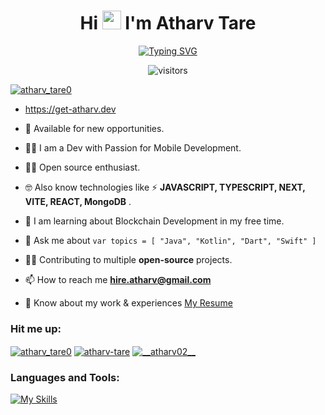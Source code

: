 <h1 align="center">Hi <img src="https://gist.githubusercontent.com/arunprakashpj/48aa20057048b46c6f9ba9d114a8b76f/raw/69a9d496f651091a509ea8d9913c4aef5c419afb/Hi.gif" width="30px"> I'm Atharv Tare</h1>

<div align="center">
  
  [![Typing SVG](https://readme-typing-svg.demolab.com?font=Fira+Code&weight=600&duration=1500&pause=1000&width=435&center=true&lines=Mobile+Developer;Software+Engineer;Frontend+Expert)](https://git.io/typing-svg)

  ![visitors](https://visitor-badge.laobi.icu/badge?page_id=atharv028.atharv028)
  
</div>



<p align="left"> <a href="https://twitter.com/atharv_tare0" target="blank"><img src="https://img.shields.io/twitter/follow/atharv_tare0?logo=twitter&style=for-the-badge" alt="atharv_tare0" /></a> </p>

- https://get-atharv.dev 

- 👔 Available for new opportunities.

- 👨‍💻 I am a Dev with Passion for Mobile Development.

- 🫶🏻 Open source enthusiast. 

- 🤓 Also know technologies like ⚡ **JAVASCRIPT, TYPESCRIPT, NEXT, VITE, REACT, MongoDB** .

- 📝 I am learning about Blockchain Development in my free time.

- 💬 Ask me about ``` var topics = [ "Java", "Kotlin", "Dart", "Swift" ] ```

- ✍🏻 Contributing to multiple <b>open-source</b> projects.

- 📫 How to reach me **hire.atharv@gmail.com**

- 📄 Know about my work & experiences [My Resume](https://drive.google.com/file/d/1eLBQoXY0IRuhgUMdWMve1EhnLOIEHvaC/view?usp=sharing)


<h3 align="left">Hit me up:</h3>
<p align="left">
<a href="https://twitter.com/atharv_tare0" target="blank"><img align="center" src="https://skillicons.dev/icons?i=twitter" alt="atharv_tare0"/></a>
<a href="https://linkedin.com/in/atharv-tare" target="blank"><img align="center" src="https://skillicons.dev/icons?i=linkedin" alt="atharv-tare" /></a>
<a href="https://instagram.com/__atharv02__" target="blank"><img align="center" src="https://skillicons.dev/icons?i=instagram" alt="__atharv02__" /></a>
</p>

<h3 align="left">Languages and Tools:</h3>

[![My Skills](https://skillicons.dev/icons?i=androidstudio,kotlin,java,flutter,html,css,js,ts,python,nextjs,react,vite,tailwind,express,nodejs,spring,redux,postgres,mongodb,firebase,git,github&perline=8)](https://skillicons.dev)

<!--[![Atharv's github activity graph](https://github-readme-activity-graph.cyclic.app/graph?username=atharv028&theme=react)](https://github.com/ashutosh00710/github-readme-activity-graph)-->


